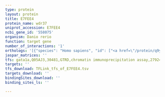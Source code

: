 ```yaml
---
type: protein
layout: protein
title: E7FEE4
protein_name: wdr37
uniprot_accession: E7FEE4
ncbi_gene_id: '558075'
organism: Danio rerio
function: target gene
number_of_interactions: '1'
orthologs: '[{"species": "Homo sapiens", "id": ["<a href=\"/protein/q9y2i8\">Q9Y2I8</a>"]}, {"species": "Mus musculus", "id": ["<a href=\"/protein/q8cbe3\">Q8CBE3</a>"]}, {"species": "Rattus norvegicus", "id": ["<a href=\"/protein/d3zq02\">D3ZQ02</a>"]}, {"species": "Drosophila melanogaster", "id": ["<a href=\"/protein/q9ve73\">Q9VE73</a>"]}, {"species": "Caenorhabditis elegans", "id": ["<a href=\"/protein/q95x42\">Q95X42</a>"]}]'
jaspar_matrices: ''
tfs: gata1a,Q05AJ3,30481,GTRD,chromatin immunoprecipitation assay,27924024%5Buid%5D,No
targets: ''
tfs_download: TFLink_tfs_of_E7FEE4.tsv
targets_download: ''
bindingSites_download: ''
binding_sites_ls: ''

---
```

